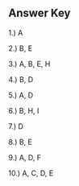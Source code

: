 ## Answer Key

1.) A

2.) B, E

3.) A, B, E, H

4.) B, D

5.) A, D

6.) B, H, I

7.) D

8.) B, E

9.) A, D, F

10.) A, C, D, E